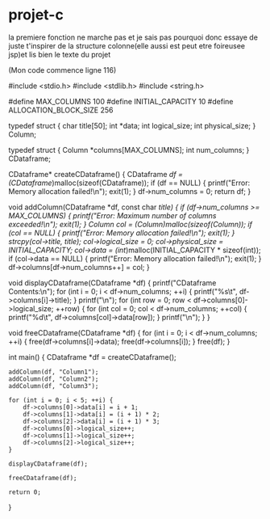 # projet-c

la premiere fonction ne marche pas et je sais pas pourquoi donc essaye de juste t'inspirer de la structure colonne(elle aussi est peut etre foireusee jsp)et lis bien le texte du projet 


(Mon code commence ligne 116)

#include <stdio.h>
#include <stdlib.h>
#include <string.h>

#define MAX_COLUMNS 100
#define INITIAL_CAPACITY 10
#define ALLOCATION_BLOCK_SIZE 256

typedef struct {
    char title[50];
    int *data;
    int logical_size;
    int physical_size;
} Column;

typedef struct {
    Column *columns[MAX_COLUMNS];
    int num_columns;
} CDataframe;

CDataframe* createCDataframe() {
    CDataframe *df = (CDataframe*)malloc(sizeof(CDataframe));
    if (df == NULL) {
        printf("Error: Memory allocation failed!\n");
        exit(1);
    }
    df->num_columns = 0;
    return df;
}

void addColumn(CDataframe *df, const char *title) {
    if (df->num_columns >= MAX_COLUMNS) {
        printf("Error: Maximum number of columns exceeded!\n");
        exit(1);
    }
    Column *col = (Column*)malloc(sizeof(Column));
    if (col == NULL) {
        printf("Error: Memory allocation failed!\n");
        exit(1);
    }
    strcpy(col->title, title);
    col->logical_size = 0;
    col->physical_size = INITIAL_CAPACITY;
    col->data = (int*)malloc(INITIAL_CAPACITY * sizeof(int));
    if (col->data == NULL) {
        printf("Error: Memory allocation failed!\n");
        exit(1);
    }
    df->columns[df->num_columns++] = col;
}

void displayCDataframe(CDataframe *df) {
    printf("CDataframe Contents:\n");
    for (int i = 0; i < df->num_columns; ++i) {
        printf("%s\t", df->columns[i]->title);
    }
    printf("\n");
    for (int row = 0; row < df->columns[0]->logical_size; ++row) {
        for (int col = 0; col < df->num_columns; ++col) {
            printf("%d\t", df->columns[col]->data[row]);
        }
        printf("\n");
    }
}

void freeCDataframe(CDataframe *df) {
    for (int i = 0; i < df->num_columns; ++i) {
        free(df->columns[i]->data);
        free(df->columns[i]);
    }
    free(df);
}

int main() {
    CDataframe *df = createCDataframe();

    addColumn(df, "Column1");
    addColumn(df, "Column2");
    addColumn(df, "Column3");

    for (int i = 0; i < 5; ++i) {
        df->columns[0]->data[i] = i + 1;
        df->columns[1]->data[i] = (i + 1) * 2;
        df->columns[2]->data[i] = (i + 1) * 3;
        df->columns[0]->logical_size++;
        df->columns[1]->logical_size++;
        df->columns[2]->logical_size++;
    }

    displayCDataframe(df);

    freeCDataframe(df);

    return 0;
}
